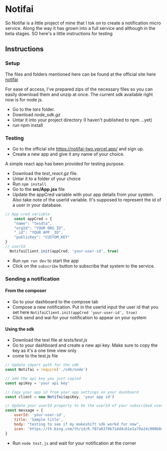 # Notifai

So Notifai is a little project of mine that I tok on to create a notification micro service. Along the way it has grown into a full service and although in the beta stages. SO here's a little instructions for testing

## Instructions

### Setup

The files and folders mentioned here can be found at the official site here [notifai](https://github.com/2022phyro/notifications)

For ease of access, I've prepared zips of the necessary files so you can easily download them and unzip at once. The current sdk available right now is for node js.

* Go to the *tars* folder.
* Download *node_sdk.gz*
* Untar it into your project directory (I haven't published to npm ...yet)
* run npm install

### Testing

* Go to the official site <https://notifai-two.vercel.app/> and sign up.
* Create a new app and give it any name of your choice.

A simple react app has been provided for testing purpose.

* Download the *test_react.gz* file.
* Untar it to a folder of your choice
* Run `npm install`
* Go to the **src/App.jsx** file
* Update the appCred variable with your app details from your system. Also take note of the userId variable. It's supposed to represent the id of a user in your database.

```javascript
// App cred variable
    const appCred = {
    "name": "tesdta",
    "orgId": "YOUR ORG ID",
    "_id": "YOUR APP _ID",
    "publicKey": "CUSTOM_KEY"
}
// userId
  NotifaiClient.init(appCred, 'your-user-id', true)

```
  
* Run `npm run dev` to start the app
* Click on the `subscribe` button to subscribe that system to the service.

### Sending a notification

#### From the composer

* Go to your dashboard to the compose tab
* Compose a new notification. Put in the userId input the user id that you set here `NotifaiClient.init(appCred 'your-user-id', true)`
* Click send and wai for your notification to appear on your system

#### Using the sdk

* Download the test file at *tests/test.js*
* Go to your dashboard and create a new api key. Make sure to copy the key as it's a one time view only
* come to the test.js file

```javascript
// Update import path for the sdk
const Notifai = require('./sdk/node')

// add the api key you just copied
const apiKey = 'your api key'

// Copy your app id from your app settings on your dashboard
const client = new Notifai(apiKey, 'your app id')

// Update your userId property to be the userId of your subscribed user. You can customize the title body and specify a new url for the image icon. Please keep it short.
const message = {
    userId: 'your-user-id',
    title: 'Sample title',
    body: "testing to see if my makeshift sdk workd for now",
    icon: 'https://th.bing.com/th/id/R.f87a0379b71dd4cb1e1a79a24c900b0c?rik=RAEwKEBWKjE4xw&pid=ImgRaw&r=0'
}
```

* Run `node test.js` and wait for your notification at the corner
